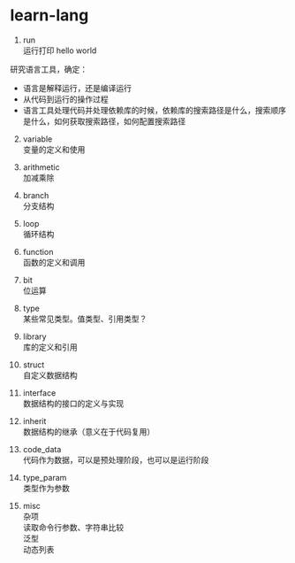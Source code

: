 # learn-lang

1. run  
运行打印 hello world  

研究语言工具，确定：  
* 语言是解释运行，还是编译运行
* 从代码到运行的操作过程
* 语言工具处理代码并处理依赖库的时候，依赖库的搜索路径是什么，搜索顺序是什么，如何获取搜索路径，如何配置搜索路径

2. variable  
   变量的定义和使用

3. arithmetic  
加减乘除

4. branch  
分支结构

5. loop  
循环结构

6. function  
函数的定义和调用

7. bit  
位运算

8. type  
某些常见类型。值类型、引用类型？

9. library  
库的定义和引用

10. struct  
自定义数据结构

11. interface  
数据结构的接口的定义与实现

12. inherit  
数据结构的继承（意义在于代码复用）

13. code_data  
代码作为数据，可以是预处理阶段，也可以是运行阶段

14. type_param  
类型作为参数

15. misc  
杂项  
读取命令行参数、字符串比较  
泛型  
动态列表  
